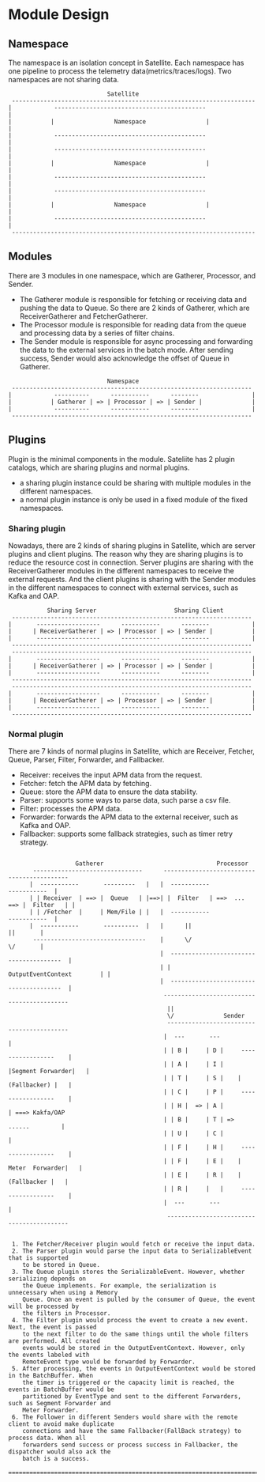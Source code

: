 # Module Design
## Namespace
The namespace is an isolation concept in Satellite. 
Each namespace has one pipeline to process the telemetry data(metrics/traces/logs). Two namespaces are not sharing data.

```
                            Satellite
 ---------------------------------------------------------------------
|            -------------------------------------------              |
|           |                 Namespace                 |             |
|            -------------------------------------------              |
|            -------------------------------------------              |
|           |                 Namespace                 |             |
|            -------------------------------------------              |
|            -------------------------------------------              |
|           |                 Namespace                 |             |
|            -------------------------------------------              |
 ---------------------------------------------------------------------
```
## Modules
There are 3 modules in one namespace, which are Gatherer, Processor, and Sender.

- The Gatherer module is responsible for fetching or receiving data and pushing the data to Queue. So there are 2 kinds of Gatherer, which are ReceiverGatherer and FetcherGatherer.
- The Processor module is responsible for reading data from the queue and processing data by a series of filter chains.
- The Sender module is responsible for async processing and forwarding the data to the external services in the batch mode. After sending success, Sender would also acknowledge the offset of Queue in Gatherer.

```
                            Namespace
 --------------------------------------------------------------------
|            ----------      -----------      --------               |
|           | Gatherer | => | Processor | => | Sender |              |                          
|            ----------      -----------      --------               |
 --------------------------------------------------------------------
```

## Plugins

Plugin is the minimal components in the module. Sateliite has 2 plugin catalogs, which are sharing plugins and normal plugins.

- a sharing plugin instance could be sharing with multiple modules in the different namespaces.
- a normal plugin instance is only be used in a fixed module of the fixed namespaces.

### Sharing plugin
Nowadays, there are 2 kinds of sharing plugins in Satellite, which are server plugins and client plugins. The reason why they are sharing plugins is to reduce the resource cost in connection. Server plugins are sharing with the ReceiverGatherer modules in the different namespaces to receive the external requests. And the client plugins is sharing with the Sender modules in the different namespaces to connect with external services, such as Kafka and OAP.

```
           Sharing Server                      Sharing Client
 --------------------------------------------------------------------
|       ------------------      -----------      --------            |
|      | ReceiverGatherer | => | Processor | => | Sender |           |                          
|       ------------------      -----------      --------            |
 --------------------------------------------------------------------
 --------------------------------------------------------------------
|       ------------------      -----------      --------            |
|      | ReceiverGatherer | => | Processor | => | Sender |           |                          
|       ------------------      -----------      --------            |
 --------------------------------------------------------------------
 --------------------------------------------------------------------
|       ------------------      -----------      --------            |
|      | ReceiverGatherer | => | Processor | => | Sender |           |                          
|       ------------------      -----------      --------            |
 --------------------------------------------------------------------
```

### Normal plugin
There are 7 kinds of normal plugins in Satellite, which are Receiver, Fetcher, Queue, Parser, Filter, Forwarder, and Fallbacker.

- Receiver: receives the input APM data from the request.
- Fetcher: fetch the APM data by fetching.
- Queue: store the APM data to ensure the data stability.
- Parser: supports some ways to parse data, such parse a csv file.
- Filter: processes the APM data.
- Forwarder: forwards the APM data to the external receiver, such as Kafka and OAP.
- Fallbacker: supports some fallback strategies, such as timer retry strategy.

```

                   Gatherer                                Processor
       -------------------------------      -------------------------------------------
      |  -----------       ---------   |   |  -----------                 -----------  |
      | | Receiver  | ==> |  Queue   | |==>| |  Filter   | ==>  ...  ==> |  Filter   | |
      | | /Fetcher  |     | Mem/File | |   |  -----------                 -----------  |
      |  -----------       ----------  |   |      ||                          ||       |
       --------------------------------    |      \/	                      \/       |
                                           |  ---------------------------------------  |
                                           | |             OutputEventContext        | |
                                           |  ---------------------------------------  |
                                            -------------------------------------------     
                                             ||                                      
                                             \/              Sender                  
                                             ------------------------------------------
                                            |  ---       ---                           |
                                            | | B |     | D |     -----------------    |
                                            | | A |     | I |    |Segment Forwarder|   |
                                            | | T |     | S |    |    (Fallbacker) |   |
                                            | | C |     | P |     -----------------    |
                                            | | H |  => | A |                          | ===> Kakfa/OAP
                                            | | B |     | T | =>        ......         |
                                            | | U |     | C |                          |
                                            | | F |     | H |     -----------------    |
                                            | | F |     | E |    | Meter  Forwarder|   |
                                            | | E |     | R |    |     (Fallbacker |   |
                                            | | R |     |   |     -----------------    |
                                            |  ---       ---                           |
                                             ------------------------------------------


 1. The Fetcher/Receiver plugin would fetch or receive the input data.
 2. The Parser plugin would parse the input data to SerializableEvent that is supported
    to be stored in Queue.
 3. The Queue plugin stores the SerializableEvent. However, whether serializing depends on
    the Queue implements. For example, the serialization is unnecessary when using a Memory
    Queue. Once an event is pulled by the consumer of Queue, the event will be processed by
    the filters in Processor.
 4. The Filter plugin would process the event to create a new event. Next, the event is passed
    to the next filter to do the same things until the whole filters are performed. All created
    events would be stored in the OutputEventContext. However, only the events labeled with
    RemoteEvent type would be forwarded by Forwarder.
 5. After processing, the events in OutputEventContext would be stored in the BatchBuffer. When
    the timer is triggered or the capacity limit is reached, the events in BatchBuffer would be
    partitioned by EventType and sent to the different Forwarders, such as Segment Forwarder and
    Meter Forwarder.
 6. The Follower in different Senders would share with the remote client to avoid make duplicate
    connections and have the same Fallbacker(FallBack strategy) to process data. When all
    forwarders send success or process success in Fallbacker, the dispatcher would also ack the
    batch is a success.
 ============================================================================================
```